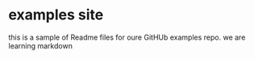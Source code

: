 # examples site 

this is a sample of Readme files for oure GitHUb examples repo. we  are learning markdown
